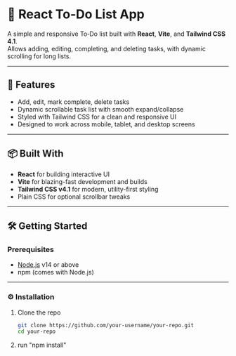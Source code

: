 # 📝 React To‑Do List App

A simple and responsive To‑Do list built with **React**, **Vite**, and **Tailwind CSS 4.1**.  
Allows adding, editing, completing, and deleting tasks, with dynamic scrolling for long lists.

---

## 🚀 Features

- Add, edit, mark complete, delete tasks
- Dynamic scrollable task list with smooth expand/collapse
- Styled with Tailwind CSS for a clean and responsive UI
- Designed to work across mobile, tablet, and desktop screens

---

## 📦 Built With

- **React** for building interactive UI
- **Vite** for blazing-fast development and builds
- **Tailwind CSS v4.1** for modern, utility-first styling
- Plain CSS for optional scrollbar tweaks

---

## 🛠️ Getting Started

### Prerequisites

- [Node.js](https://nodejs.org) v14 or above
- npm (comes with Node.js)

---

### ⚙️ Installation

1. Clone the repo  
   ```bash
   git clone https://github.com/your-username/your-repo.git
   cd your-repo
   
2. run "npm install"

